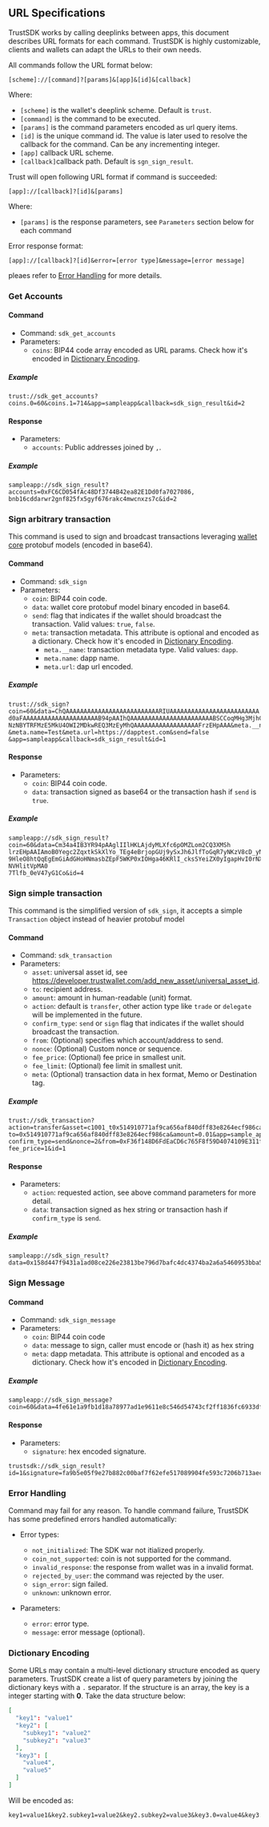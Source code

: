 ## URL Specifications

TrustSDK works by calling deeplinks between apps, this document describes URL formats for each command. TrustSDK is highly customizable, clients and wallets can adapt the URLs to their own needs. 

All commands follow the URL format below:

`[scheme]://[command]?[params]&[app]&[id]&[callback]`

Where: 
* `[scheme]` is the wallet's deeplink scheme. Default is `trust`.
* `[command]` is the command to be executed.
* `[params]` is the command parameters encoded as url query items.
* `[id]` is the unique command id. The value is later used to resolve the callback for the command. Can be any incrementing integer.
* `[app]` callback URL scheme.
* `[callback]`callback path. Default is `sgn_sign_result`.

Trust will open following URL format if command is succeeded:

`[app]://[callback]?[id]&[params]`

Where: 
* `[params]` is the response parameters, see `Parameters` section below for each command

Error response format:

`[app]://[callback]?[id]&error=[error type]&message=[error message]`

pleaes refer to [Error Handling](#error-handling) for more details.

### Get Accounts

#### Command

* Command: `sdk_get_accounts`
* Parameters:
  * `coins`: BIP44 code array encoded as URL params. Check how it's encoded in [Dictionary Encoding](#dictionary-encoding).

##### Example

```shell
trust://sdk_get_accounts?coins.0=60&coins.1=714&app=sampleapp&callback=sdk_sign_result&id=2
```

#### Response
* Parameters:
  * `accounts`: Public addresses joined by `,`.

##### Example

```shell
sampleapp://sdk_sign_result?accounts=0xFC6CD054fAc48Df3744B42ea82E1Dd0fa7027086,
bnb16cddarwr2gnf825fx5gyf676rakc4mwcnxzs7c&id=2
```

### Sign arbitrary transaction

This command is used to sign and broadcast transactions leveraging [wallet core](/wallet-core/wallet-core.md) protobuf models (encoded in base64).

#### Command
* Command: `sdk_sign`
* Parameters:
  * `coin`: BIP44 coin code.
  * `data`: wallet core protobuf model binary encoded in base64.
  * `send`: flag that indicates if the wallet should broadcast the transaction. Valid values: `true`, `false`.
  * `meta`: transaction metadata. This attribute is optional and encoded as a dictionary. Check how it's encoded in [Dictionary Encoding](#dictionary-encoding).
    * `meta.__name`: transaction metadata type. Valid values: `dapp`.
    * `meta.name`: dapp name.
    * `meta.url`: dap url encoded.

##### Example

```shell
trust://sdk_sign?coin=60&data=ChQAAAAAAAAAAAAAAAAAAAAAAAAAARIUAAAAAAAAAAAAAAAAAAAAAAAAA
d0aFAAAAAAAAAAAAAAAAAAAAAB94pAAIhQAAAAAAAAAAAAAAAAAAAAAAABSCCoqMHg3MjhCMDIzNzcyMzBiNWRm
NzNBYTRFMzE5MkU4OWI2MDkwREQ3MzEyMhQAAAAAAAAAAAAAAAAAAFrzEHpAAA&meta.__name=dapp
&meta.name=Test&meta.url=https://dapptest.com&send=false
&app=sampleapp&callback=sdk_sign_result&id=1
```

#### Response
* Parameters:
  * `coin`: BIP44 coin code.
  * `data`: transaction signed as base64 or the transaction hash if `send` is `true`.

##### Example

```shell
sampleapp://sdk_sign_result?coin=60&data=Cm34a4IB3YR94pAAglIIlHKLAjdyMLXfc6pOMZLom2CQ3XMSh
lrzEHpAAIAmoB0Yegc2ZqxtkSkXlYo_TEg4eBrjopGUj9ySxJh6JlfToGqR7yNKzV8cD_yN_jVR5YrVaTANO05X2_
9HleO8htQqEgEmGiAdGHoHNmasbZEpF5WKP0xIOHga46KRlI_cksSYeiZX0yIgapHvI0rNXxwP_I3-NVHlitVpMA0
7Tlfb_0eV47yG1Co&id=4
```

### Sign simple transaction

This command is the simplified version of `sdk_sign`, it accepts a simple `Transaction` object instead of heavier protobuf model

#### Command

* Command: `sdk_transaction`
* Parameters:
  * `asset`: universal asset id, see https://developer.trustwallet.com/add_new_asset/universal_asset_id.
  * `to`: recipient address.
  * `amount`: amount in human-readable (unit) format.
  * `action`: default is `transfer`, other action type like `trade` or `delegate` will be implemented in the future.
  * `confirm_type`: `send` or `sign` flag that indicates if the wallet should broadcast the transaction.
  * `from`: (Optional) specifies which account/address to send.
  * `nonce`: (Optional) Custom nonce or sequence.
  * `fee_price`: (Optional) fee price in smallest unit.
  * `fee_limit`: (Optional) fee limit in smallest unit.
  * `meta`: (Optional) transaction data in hex format, Memo or Destination tag.

##### Example

```shell
trust://sdk_transaction?action=transfer&asset=c1001_t0x514910771af9ca656af840dff83e8264ecf986ca&
to=0x514910771af9ca656af840dff83e8264ecf986ca&amount=0.01&app=sample_app&callback=sdk_sign_result&
confirm_type=send&nonce=2&from=0xF36f148D6FdEaCD6c765F8f59D4074109E311f0c&meta=memo&fee_limit=1&
fee_price=1&id=1
```

#### Response
* Parameters:
  * `action`: requested action, see above command parameters for more detail.
  * `data`: transaction signed as hex string or transaction hash if `confirm_type` is `send`.

##### Example

```shell
sampleapp://sdk_sign_result?data=0x158d447f9431a1ad08ce226e23813be796d7bafc4dc4374ba2a6a5460953bba5&id=4
```

### Sign Message

#### Command
* Command: `sdk_sign_message`
* Parameters:
  * `coin`: BIP44 coin code
  * `data`: message to sign, caller must encode or (hash it) as hex string
  * `meta`: dapp metadata. This attribute is optional and encoded as a dictionary. Check how it's encoded in [Dictionary Encoding](#dictionary-encoding).

##### Example

```shell
sampleapp://sdk_sign_message?coin=60&data=4fe61e1a9fb1d18a78977ad1e9611e8c546d54743cf2ff1836fc6933df9f1a54&app=trustsdk&callback=sdk_sign_result&id=1
```

#### Response
* Parameters:
  * `signature`: hex encoded signature.

```shell
trustsdk://sdk_sign_result?id=1&signature=fa9b5e05f9e27b882c00baf7f62efe517089904fe593c7206b713aecc633a9605875b17d9c10205f2855e99ece7b0bfe50b3bee604b4d38f96517abdc8fd8a061b
```

### Error Handling

Command may fail for any reason. To handle command failure, TrustSDK has some predefined errors handled automatically:

* Error types:
  * `not_initialized`: The SDK war not itialized properly.
  * `coin_not_supported`: coin is not supported for the command.
  * `invalid_response`: the response from wallet was in a invalid format.
  * `rejected_by_user`: the command was rejected by the user.
  * `sign_error`: sign failed.
  * `unknown`: unknown error.

* Parameters:
  * `error`: error type.
  * `message`: error message (optional).

### Dictionary Encoding

Some URLs may contain a multi-level dictionary structure encoded as query parameters. TrustSDK create a list of query parameters by joining the dictionary keys with a `.` separator. If the structure is an array, the key is a integer starting with **0**. Take the data structure below:

```json
[
  "key1": "value1"
  "key2": [
    "subkey1": "value2"
    "subkey2": "value3"
  ],
  "key3": [ 
    "value4", 
    "value5"
  ]
]
```

Will be encoded as:

```shell
key1=value1&key2.subkey1=value2&key2.subkey2=value3&key3.0=value4&key3.1=value5
```
